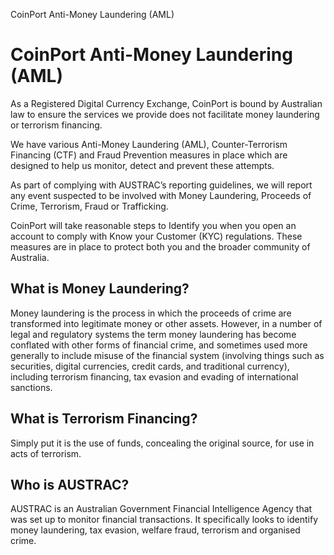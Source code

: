 CoinPort Anti-Money Laundering (AML)      

# CoinPort Anti-Money Laundering (AML)

As a Registered Digital Currency Exchange, CoinPort is bound by Australian law to ensure the services we provide does not facilitate money laundering or terrorism financing.

We have various Anti-Money Laundering (AML), Counter-Terrorism Financing (CTF) and Fraud Prevention measures in place which are designed to help us monitor, detect and prevent these attempts.

As part of complying with AUSTRAC’s reporting guidelines, we will report any event suspected to be involved with Money Laundering, Proceeds of Crime, Terrorism, Fraud or Trafficking.

CoinPort will take reasonable steps to Identify you when you open an account to comply with Know your Customer (KYC) regulations. These measures are in place to protect both you and the broader community of Australia.

## What is Money Laundering?

Money laundering is the process in which the proceeds of crime are transformed into legitimate money or other assets. However, in a number of legal and regulatory systems the term money laundering has become conflated with other forms of financial crime, and sometimes used more generally to include misuse of the financial system (involving things such as securities, digital currencies, credit cards, and traditional currency), including terrorism financing, tax evasion and evading of international sanctions.

## What is Terrorism Financing?

Simply put it is the use of funds, concealing the original source, for use in acts of terrorism.

## Who is AUSTRAC?

AUSTRAC is an Australian Government Financial Intelligence Agency that was set up to monitor financial transactions. It specifically looks to identify money laundering, tax evasion, welfare fraud, terrorism and organised crime.

